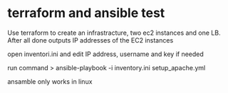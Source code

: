# terraform and ansible test

Use terraform to create an infrastracture, two ec2 instances and one LB. 
After all done outputs IP addresses of the EC2 instances

open inventori.ini and edit IP address, username and key if needed

run command > 
ansible-playbook -i inventory.ini setup_apache.yml

ansamble only works in linux
